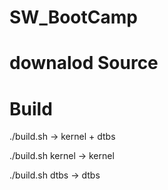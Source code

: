 # SW_BootCamp

# downalod Source

# Build
./build.sh -> kernel + dtbs

./build.sh kernel -> kernel

./build.sh dtbs -> dtbs

